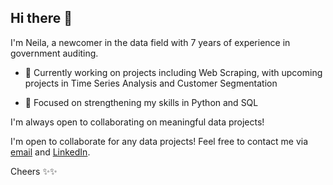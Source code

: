 ## Hi there 👋

I'm Neila, a newcomer in the data field with 7 years of experience in government auditing.

- 🔭 Currently working on projects including Web Scraping, with upcoming projects in Time Series Analysis and Customer Segmentation

- 🌱 Focused on strengthening my skills in Python and SQL

I'm always open to collaborating on meaningful data projects!

I'm open to collaborate for any data projects! Feel free to contact me via [email](neila.ismahunnisa@gmail.com) and [LinkedIn](https://www.linkedin.com/in/neila-ismahunnisa/).

Cheers ✨✨
